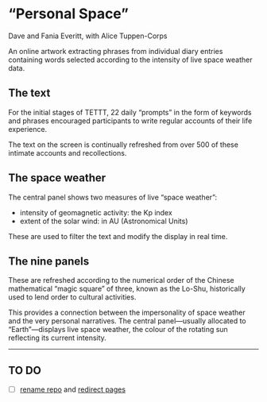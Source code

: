# “Personal Space”

Dave and Fania Everitt, with Alice Tuppen-Corps

An online artwork extracting phrases from individual diary entries containing words selected according to the intensity of live space weather data.

## The text

For the initial stages of TETTT, 22 daily “prompts” in the form of keywords and phrases encouraged participants to write regular accounts of their life experience.

The text on the screen is continually refreshed from over 500 of these intimate accounts and recollections.

## The space weather

The central panel shows two measures of live “space weather”:

- intensity of geomagnetic activity: the Kp index
- extent of the solar wind: in AU (Astronomical Units)

These are used to filter the text and modify the display in real time.

## The nine panels

These are refreshed according to the numerical order of the Chinese mathematical “magic square” of three, known as the Lo-Shu, historically used to lend order to cultural activities.

This provides a connection between the impersonality of space weather and the very personal narratives. The central panel—usually allocated to “Earth”—displays live space weather, the colour of the rotating sun reflecting its current intensity.

---

## TO DO

- [ ] [rename repo](https://github.blog/2013-05-16-repository-redirects-are-here/) and [redirect pages](https://gist.github.com/domenic/1f286d415559b56d725bee51a62c24a7)
